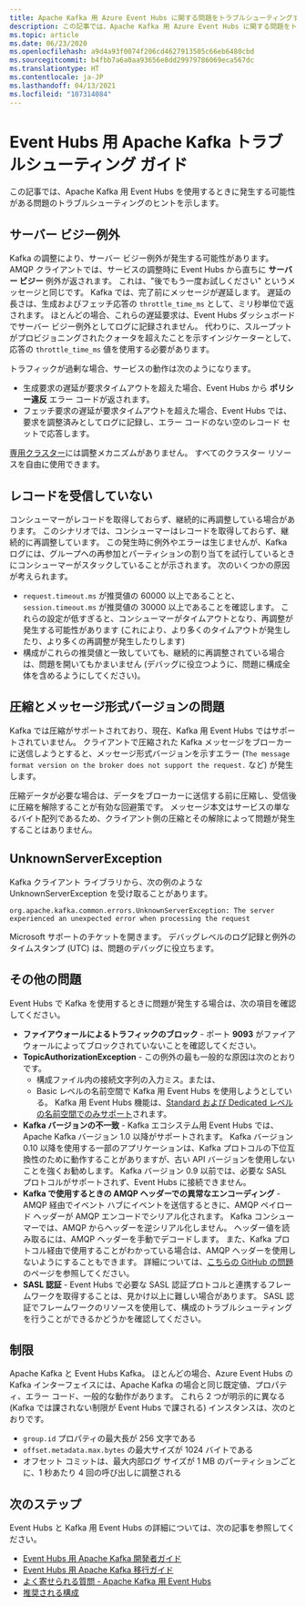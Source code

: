 ```yaml
---
title: Apache Kafka 用 Azure Event Hubs に関する問題をトラブルシューティングする
description: この記事では、Apache Kafka 用 Azure Event Hubs に関する問題をトラブルシューティングする方法を示します
ms.topic: article
ms.date: 06/23/2020
ms.openlocfilehash: a9d4a93f0074f206cd4627913505c66eb6480cbd
ms.sourcegitcommit: b4fbb7a6a0aa93656e8dd29979786069eca567dc
ms.translationtype: HT
ms.contentlocale: ja-JP
ms.lasthandoff: 04/13/2021
ms.locfileid: "107314084"
---
```

# <a name="apache-kafka-troubleshooting-guide-for-event-hubs"></a>Event Hubs 用 Apache Kafka トラブルシューティング ガイド
この記事では、Apache Kafka 用 Event Hubs を使用するときに発生する可能性がある問題のトラブルシューティングのヒントを示します。 

## <a name="server-busy-exception"></a>サーバー ビジー例外
Kafka の調整により、サーバー ビジー例外が発生する可能性があります。 AMQP クライアントでは、サービスの調整時に Event Hubs から直ちに **サーバー ビジー** 例外が返されます。 これは、"後でもう一度お試しください" というメッセージと同じです。 Kafka では、完了前にメッセージが遅延します。 遅延の長さは、生成およびフェッチ応答の `throttle_time_ms` として、ミリ秒単位で返されます。 ほとんどの場合、これらの遅延要求は、Event Hubs ダッシュボードでサーバー ビジー例外としてログに記録されません。 代わりに、スループットがプロビジョニングされたクォータを超えたことを示すインジケーターとして、応答の `throttle_time_ms` 値を使用する必要があります。

トラフィックが過剰な場合、サービスの動作は次のようになります。

- 生成要求の遅延が要求タイムアウトを超えた場合、Event Hubs から **ポリシー違反** エラー コードが返されます。
- フェッチ要求の遅延が要求タイムアウトを超えた場合、Event Hubs では、要求を調整済みとしてログに記録し、エラー コードのない空のレコード セットで応答します。

[専用クラスター](event-hubs-dedicated-overview.md)には調整メカニズムがありません。 すべてのクラスター リソースを自由に使用できます。

## <a name="no-records-received"></a>レコードを受信していない
コンシューマーがレコードを取得しておらず、継続的に再調整している場合があります。 このシナリオでは、コンシューマーはレコードを取得しておらず、継続的に再調整しています。 この発生時に例外やエラーは生じませんが、Kafka ログには、グループへの再参加とパーティションの割り当てを試行しているときにコンシューマーがスタックしていることが示されます。 次のいくつかの原因が考えられます。

- `request.timeout.ms` が推奨値の 60000 以上であることと、`session.timeout.ms` が推奨値の 30000 以上であることを確認します。 これらの設定が低すぎると、コンシューマーがタイムアウトとなり、再調整が発生する可能性があります (これにより、より多くのタイムアウトが発生したり、より多くの再調整が発生したりします) 
- 構成がこれらの推奨値と一致していても、継続的に再調整されている場合は、問題を開いてもかまいません (デバッグに役立つように、問題に構成全体を含めるようにしてください)。

## <a name="compressionmessage-format-version-issue"></a>圧縮とメッセージ形式バージョンの問題
Kafka では圧縮がサポートされており、現在、Kafka 用 Event Hubs ではサポートされていません。 クライアントで圧縮された Kafka メッセージをブローカーに送信しようとすると、メッセージ形式バージョンを示すエラー (`The message format version on the broker does not support the request.` など) が発生します。

圧縮データが必要な場合は、データをブローカーに送信する前に圧縮し、受信後に圧縮を解除することが有効な回避策です。 メッセージ本文はサービスの単なるバイト配列であるため、クライアント側の圧縮とその解除によって問題が発生することはありません。

## <a name="unknownserverexception"></a>UnknownServerException
Kafka クライアント ライブラリから、次の例のような UnknownServerException を受け取ることがあります。 

```
org.apache.kafka.common.errors.UnknownServerException: The server experienced an unexpected error when processing the request
```

Microsoft サポートのチケットを開きます。  デバッグレベルのログ記録と例外のタイムスタンプ (UTC) は、問題のデバッグに役立ちます。 

## <a name="other-issues"></a>その他の問題
Event Hubs で Kafka を使用するときに問題が発生する場合は、次の項目を確認してください。

- **ファイアウォールによるトラフィックのブロック** - ポート **9093** がファイアウォールによってブロックされていないことを確認してください。
- **TopicAuthorizationException** - この例外の最も一般的な原因は次のとおりです。
    - 構成ファイル内の接続文字列の入力ミス。または、
    - Basic レベルの名前空間で Kafka 用 Event Hubs を使用しようとしている。 Kafka 用 Event Hubs 機能は、[Standard および Dedicated レベルの名前空間でのみサポート](https://azure.microsoft.com/pricing/details/event-hubs/)されます。
- **Kafka バージョンの不一致** - Kafka エコシステム用 Event Hubs では、Apache Kafka バージョン 1.0 以降がサポートされます。 Kafka バージョン 0.10 以降を使用する一部のアプリケーションは、Kafka プロトコルの下位互換性のために動作することがありますが、古い API バージョンを使用しないことを強くお勧めします。 Kafka バージョン 0.9 以前では、必要な SASL プロトコルがサポートされず、Event Hubs に接続できません。
- **Kafka で使用するときの AMQP ヘッダーでの異常なエンコーディング** - AMQP 経由でイベント ハブにイベントを送信するときに、AMQP ペイロード ヘッダーが AMQP エンコードでシリアル化されます。 Kafka コンシューマーでは、AMQP からヘッダーを逆シリアル化しません。 ヘッダー値を読み取るには、AMQP ヘッダーを手動でデコードします。 また、Kafka プロトコル経由で使用することがわかっている場合は、AMQP ヘッダーを使用しないようにすることもできます。 詳細については、[こちらの GitHub の問題](https://github.com/Azure/azure-event-hubs-for-kafka/issues/56)のページを参照してください。
- **SASL 認証** - Event Hubs で必要な SASL 認証プロトコルと連携するフレームワークを取得することは、見かけ以上に難しい場合があります。 SASL 認証でフレームワークのリソースを使用して、構成のトラブルシューティングを行うことができるかどうかを確認してください。 

## <a name="limits"></a>制限
Apache Kafka と Event Hubs Kafka。 ほとんどの場合、Azure Event Hubs の Kafka インターフェイスには、Apache Kafka の場合と同じ既定値、プロパティ、エラー コード、一般的な動作があります。 これら 2 つが明示的に異なる (Kafka では課されない制限が Event Hubs で課される) インスタンスは、次のとおりです。

- `group.id` プロパティの最大長が 256 文字である
- `offset.metadata.max.bytes` の最大サイズが 1024 バイトである
- オフセット コミットは、最大内部ログ サイズが 1 MB のパーティションごとに、1 秒あたり 4 回の呼び出しに調整される


## <a name="next-steps"></a>次のステップ
Event Hubs と Kafka 用 Event Hubs の詳細については、次の記事を参照してください。  

- [Event Hubs 用 Apache Kafka 開発者ガイド](apache-kafka-developer-guide.md)
- [Event Hubs 用 Apache Kafka 移行ガイド](apache-kafka-migration-guide.md)
- [よく寄せられる質問 - Apache Kafka 用 Event Hubs](apache-kafka-frequently-asked-questions.yml)
- [推奨される構成](apache-kafka-configurations.md)
